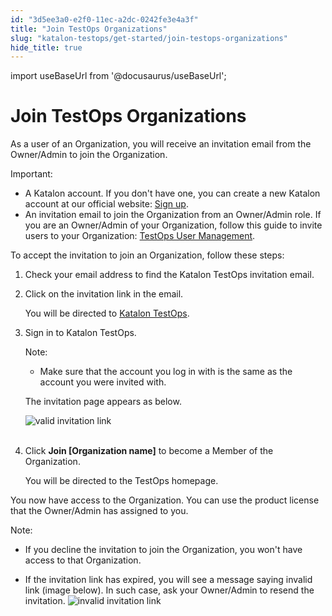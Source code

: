 ```yaml
---
id: "3d5ee3a0-e2f0-11ec-a2dc-0242fe3e4a3f"
title: "Join TestOps Organizations"
slug: "katalon-testops/get-started/join-testops-organizations"
hide_title: true
---
```

import useBaseUrl from '@docusaurus/useBaseUrl';


# <a id="id_1" class="anchor_top_offset"/><a id="ariaid-title1" class="anchor_top_offset"/>Join TestOps Organizations

<p xmlns="http://www.w3.org/1999/xhtml" className="p">As a user of an Organization, you will receive an invitation email from the Owner/Admin to join the Organization.</p> 
<div xmlns="http://www.w3.org/1999/xhtml" className="note important note_important"><span className="note__title">Important:</span> 
  <ul className="ul"><li className="li">A Katalon account. If you don't have one, you can create a new Katalon account at our official website: <a className="xref j-external-link" href="https://katalon.com/sign-up" target="_blank">Sign up</a>.</li><li className="li">An invitation email to join the Organization from an Owner/Admin role. If you are an Owner/Admin of your Organization, follow this guide to invite users to your Organization: <a className="xref" href="/docs/katalon-testops/get-started/manage-users#id_1">TestOps User Management</a>.</li></ul>
</div>
<p xmlns="http://www.w3.org/1999/xhtml" className="p">To accept the invitation to join an Organization, follow these steps:</p> 
<ol xmlns="http://www.w3.org/1999/xhtml" className="ol"><li className="li">     <p className="p">Check your email address to find the Katalon TestOps invitation email.</p>   </li><li className="li">     <p className="p">Click on the invitation link in the email.</p>     <p className="p">You will be directed to <a className="xref j-external-link" href="https://my.katalon.com/login" target="_blank">Katalon TestOps</a>.</p>   </li><li className="li">     <p className="p">Sign in to Katalon TestOps.</p>     <div className="note note note_note"><span className="note__title">Note:</span>        <ul className="ul"><li className="li">           <p className="p">Make sure that the account you log in with is the same as the account you were invited with.</p>         </li></ul>     </div>     <p className="p">The invitation page appears as below.</p>     <p className="p"> <img className="image" src={useBaseUrl("https://github.com/katalon-studio/docs-images/raw/master/katalon-analytics/docs/testops-revamp-june-invite-user-org/k1-invitation-to-join-org-blurred.png")} alt="valid invitation link" /><br /><br />     </p>   </li><li className="li">     <p className="p">Click <strong className="ph b">Join [Organization name]</strong> to become a Member of the Organization.</p>     <p className="p">You will be directed to the TestOps homepage.</p>   </li></ol> 
<p xmlns="http://www.w3.org/1999/xhtml" className="p">You now have access to the Organization. You can use the product license that the Owner/Admin has assigned to you.</p> 
<div xmlns="http://www.w3.org/1999/xhtml" className="note note note_note"><span className="note__title">Note:</span> 
  <ul className="ul"><li className="li">
      <p className="p">If you decline the invitation to join the Organization, you won't have access to that Organization.</p>
    </li><li className="li">
      <p className="p">If the invitation link has expired, you will see a message saying invalid link (image below). In such case, ask your Owner/Admin to resend the invitation. <img className="image" src={useBaseUrl("https://github.com/katalon-studio/docs-images/raw/master/katalon-analytics/docs/testops-revamp-june-invite-user-org/k1-invalid-invitation-link.png")} alt="invalid invitation link" /><br /><br />
      </p>
    </li></ul>
</div>
